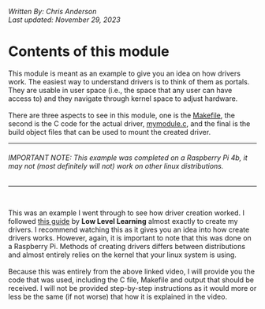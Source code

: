 *Written By: Chris Anderson* <br>
*Last updated: November 29, 2023*
<br>

# Contents of this module

This module is meant as an example to give you an idea on how drivers work. The easiest way to understand drivers is to think of them as portals. They are usable in user space (i.e., the space that any user can have access to) and they navigate through kernel space to adjust hardware. 
<br>
<br>
There are three aspects to see in this module, one is the [Makefile](./Makefile), the second is the C code for the actual driver, [mymodule.c](./mymodule.c), and the final is the build object files that can be used to mount the created driver.
<br>

---

###### IMPORTANT NOTE: This example was completed on a Raspberry Pi 4b, it may not (most definitely will not) work on other linux distributions.

---

<br>

This was an example I went through to see how driver creation worked. I followed [this guide](https://www.youtube.com/watch?v=lWzFFusYg6g&list=PLc7W4b0WHTAX4F1Byvs4Bp7c8yCDSiKa9&index=1) by **Low Level Learning** almost exactly to create my drivers. I recommend watching this as it gives you an idea into how create drivers works. However, again, it is important to note that this was done on a Raspberry Pi. Methods of creating drivers differs between distributions and almost entirely relies on the kernel that your linux system is using. 
<br>
<br>
Because this was entirely from the above linked video, I will provide you the code that was used, including the C file, Makefile and output that should be received. I will not be provided step-by-step instructions as it would more or less be the same (if not worse) that how it is explained in the video.